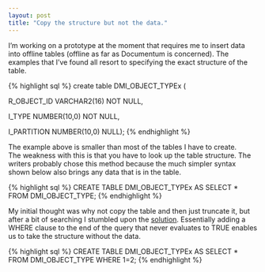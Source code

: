 ```yaml
---
layout: post
title: "Copy the structure but not the data."
---
```


I’m working on a prototype at the moment that requires me to insert data into offline tables (offline as far as Documentum is concerned). The examples that I’ve found all resort to specifying the exact structure of the table.

{% highlight sql %}
create table DMI_OBJECT_TYPEx (

R_OBJECT_ID VARCHAR2(16) NOT NULL,

I_TYPE NUMBER(10,0) NOT NULL,

I_PARTITION NUMBER(10,0) NULL);
{% endhighlight %}

The example above is smaller than most of the tables I have to create. The weakness with this is that you have to look up the table structure. The writers probably chose this method because the much simpler syntax shown below also brings any data that is in the table.

{% highlight sql %}
CREATE TABLE DMI_OBJECT_TYPEx AS SELECT * FROM DMI_OBJECT_TYPE;
{% endhighlight %}

My initial thought was why not copy the table and then just truncate it, but after a bit of searching I stumbled upon the <a href="http://www.vbrad.com/article.aspx?id=14">solution</a>. Essentially adding a WHERE clause to the end of the query that never evaluates to TRUE enables us to take the structure without the data.

{% highlight sql %}
CREATE TABLE DMI_OBJECT_TYPEx AS SELECT * FROM DMI_OBJECT_TYPE WHERE 1=2;
{% endhighlight %}